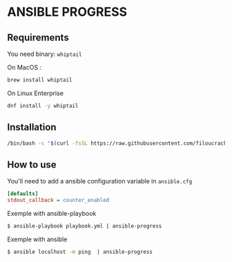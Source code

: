 # ANSIBLE PROGRESS

## Requirements
You need binary: ```whiptail```

On MacOS :
```bash
brew install whiptail
```

On Linux Enterprise
```bash
dnf install -y whiptail
```

## Installation

```bash
/bin/bash -c "$(curl -fsSL https://raw.githubusercontent.com/filoucrackeur/ansible-progress/HEAD/install.sh)"

```


## How to use

You'll need to add a ansible configuration variable in ```ansible.cfg```

```ini
[defaults]
stdout_callback = counter_enabled
```

Exemple with ansible-playbook

```bash
$ ansible-playbook playbook.yml | ansible-progress
```

Exemple with ansible

```bash
$ ansible localhost -m ping  | ansible-progress
```